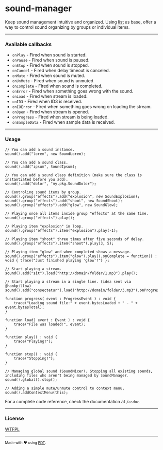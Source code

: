 [license]: https://github.com/rafaelrinaldi/sound-manager/raw/master/license.txt
[list]: https://github.com/rafaelrinaldi/list
[fdt]: http://fdt.powerflasher.com

# sound-manager
Keep sound management intuitive and organized. Using [list][list] as base, offer a way to control sound organizing by groups or individual items.

---
### Available callbacks

 - `onPlay` - Fired when sound is started.
 - `onPause` - Fired when sound is paused.
 - `onStop` - Fired when sound is stopped.
 - `onCancel` - Fired when delay timeout is canceled.
 - `onMute` - Fired when sound is muted.
 - `onUnMute` - Fired when sound is unmuted.
 - `onComplete` - Fired when sound is completed.
 - `onError` - Fired when something goes wrong with the sound.
 - `onLoad` - Fired when stream is loaded.
 - `onID3` - Fired when ID3 is received.
 - `onIOError` - Fired when something goes wrong on loading the stream.
 - `onOpen` - Fired when stream is opened.
 - `onProgress` - Fired when stream is being loaded.
 - `onSampleData` - Fired when sample data is received.

---
### Usage

	// You can add a sound instance.
	sound().add("lorem", new SoundLorem);
	
	// You can add a sound class.
	sound().add("ipsum", SoundIpsum);
	
	// You can add a sound class definition (make sure the class is instantiated before you add).
	sound().add("dolor", "my.pkg.SoundDolor");
	
	// Controling sound items by group.
	sound().group("effects").add("explosion", new SoundExplosion);
	sound().group("effects").add("shoot", new SoundShoot);
	sound().group("effects").add("glow", new SoundGlow);
	
	// Playing once all items inside group "effects" at the same time.
	sound().group("effects").play();
	
	// Playing item "explosion" in loop.
	sound().group("effects").item("explosion").play(-1);
	
	// Playing item "shoot" three times after five seconds of delay.
	sound().group("effects").item("shoot").play(3, 5);
	
	// Playing item "glow" and when completed shows a message.
	sound().group("effects").item("glow").play().onComplete = function() : void { trace("Just finished playing 'glow'!") };
	
	// Start playing a stream.
	sound().add("sit").load("http://domain/folder/1.mp3").play();

	// Start playing a stream in a single line. (idea sent via @hankpillow)
	sound().add("consectetur").load("http://domain/folder/3.mp3").onProgress(progress).onLoad(load).onPlay(play).onStop(stop).play();
	
	function progress( event : ProgressEvent ) : void {
		trace("Loading sound file:" + event.bytesLoaded + " - " + event.bytesTotal);
	}
	
	function load( event : Event ) : void {
		trace("File was loaded!", event);
	}
	
	function play() : void {
		trace("Playing!");
	}
	
	function stop() : void {
		trace("Stopping!");
	}
	
	// Managing global sound (SoundMixer). Stopping all existing sounds, including files who aren't being managed by SoundManager. 
	sound().global().stop();
	
	// Adding a simple mute/unmute control to context menu.
	sound().addContextMenu(this);

For a complete code reference, check the documentation at `/asdoc`.

---
### License
[WTFPL][license]

---
<small>Made with ♥ using [FDT][fdt].</small>